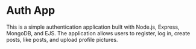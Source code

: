 # Auth App

This is a simple authentication application built with Node.js, Express, MongoDB, and EJS. The application allows users to register, log in, create posts, like posts, and upload profile pictures.
